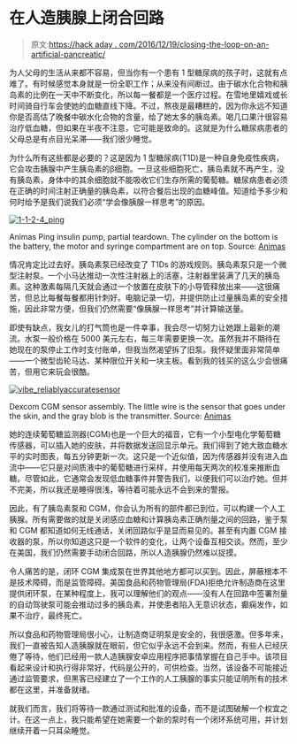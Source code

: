 # 在人造胰腺上闭合回路

> 原文:[https://hack aday . com/2016/12/19/closing-the-loop-on-an-artificial-pancreatic/](https://hackaday.com/2016/12/19/closing-the-loop-on-an-artificial-pancreas/)

为人父母的生活从来都不容易，但当你有一个患有 1 型糖尿病的孩子时，这就有点难了。有时候感觉本身就是一份全职工作；从来没有间断过。由于碳水化合物和胰岛素的比例在一天中不断变化，所以每一餐都是一个医疗过程。在雪地里嬉戏或长时间骑自行车会使她的血糖直线下降。不过，熬夜是最糟糕的，因为你永远不知道你是否高估了晚餐中碳水化合物的含量，给了她太多的胰岛素。喝几口果汁很容易治疗低血糖，但如果在半夜不注意，它可能是致命的。这就是为什么糖尿病患者的父母总是有点目光呆滞——我们很少睡觉。

为什么所有这些都是必要的？这是因为 1 型糖尿病(T1D)是一种自身免疫性疾病，它会攻击胰腺中产生胰岛素的β细胞。一旦这些细胞死亡，胰岛素就不再产生，没有胰岛素，身体中的其余细胞就不能吸收它们生存所需的葡萄糖。糖尿病患者必须在正确的时间注射正确量的胰岛素，以符合餐后出现的血糖峰值。知道给予多少和何时给予是我们说我们必须“学会像胰腺一样思考”的原因。

[![1-1-2-4_ping](../Images/81f8ce5128c517c6e7fd31dd752c25c1.png)](https://hackaday.com/wp-content/uploads/2016/12/1-1-2-4_ping.jpg)

Animas Ping insulin pump, partial teardown. The cylinder on the bottom is the battery, the motor and syringe compartment are on top. Source: [Animas](https://www.animas.com/diabetes-insulin-pump-and-bloog-glucose-meter/onetouch-ping-blood-glucose-monitor)

情况肯定比过去好。胰岛素泵已经改变了 T1Ds 的游戏规则。胰岛素泵只是一个微型注射泵。一个小马达推动一次性注射器上的活塞，注射器里装满了几天的胰岛素。这种激素每隔几天就会通过一个放置在皮肤下的小导管释放出来——这很痛苦，但总比每餐每餐都用针刺好。电脑记录一切，并提供防止过量胰岛素的安全措施，因此非常方便，但我们仍然需要“像胰腺一样思考”并计算输送量。

即使有缺点，我女儿的打气筒也是一件幸事，我会尽一切努力让她跟上最新的潮流。水泵一般价格在 5000 美元左右，每三年需要更换一次。虽然我并不期待在她现在的泵停止工作时支付账单，但我当然渴望拆了旧泵。我怀疑里面非常简单——一个微型齿轮马达、某种限位开关和一块主板。看到我的钱买的这么少会很痛苦，但用它来玩会很酷。

[![vibe_reliablyaccuratesensor](../Images/1346e62c7dc00358699ccdd0b567423f.png)](https://hackaday.com/wp-content/uploads/2016/12/vibe_reliablyaccuratesensor.jpg)

Dexcom CGM sensor assembly. The little wire is the sensor that goes under the skin, and the gray blob is the transmitter. Source: [Animas](https://www.animas.com/diabetes-insulin-pump-and-blood-glucose-meter/animas-vibe-insulin-pump)

她的连续葡萄糖监测器(CGM)也是一个巨大的福音，它有一个小型电化学葡萄糖传感器，可以插入她的皮肤，并将数据发送回显示单元。我们得到了她大致血糖水平的实时图表，每五分钟更新一次。这只是一个近似值，因为传感器并没有进入血流中——它只是对间质液中的葡萄糖进行采样，并使用每天两次的校准来推断血糖。尽管如此，它通常会发现低血糖事件并警告我们，以便我们可以治疗她。但并不完美，所以我还是睡得很浅，等待着可能永远不会到来的警报。

因此，有了胰岛素泵和 CGM，你会认为所有的部件都已到位，可以构建一个人工胰腺。所有需要做的就是关闭感应血糖和计算胰岛素正确剂量之间的回路，鉴于泵和 CGM 都知道如何无线通话，关闭回路似乎是显而易见的。甚至有内置 CGM 接收器的泵，所以你知道这只是一个软件的变化，让两个设备互相交谈。然而，至少在美国，我们仍然需要手动闭合回路，所以人造胰腺仍然难以捉摸。

令人痛苦的是，闭环 CGM 集成泵在世界其他地方都可以买到。因此，屏蔽根本不是技术障碍，而是监管障碍。美国食品和药物管理局(FDA)拒绝允许制造商在这里提供闭环泵，在某种程度上，我可以理解他们的观点——没有人在回路中签署剂量的自动驾驶泵可能会推动过多的胰岛素，并使患者陷入无意识状态，癫痫发作，如果不治疗，最终死亡。

所以食品和药物管理局很小心，让制造商证明泵是安全的，我很感激。但多年来，我们一直被告知人造胰腺就在眼前，但它似乎永远不会到来。然而，有些人已经厌倦了等待，他们已经用一款人造胰腺安卓应用程序把事情掌握在自己手中。该项目看起来设计和执行得非常好，代码是公开的，可供检查。当然，该设备不可能接近通过监管要求，但黑客已经建立了一个工作的人工胰腺的事实只能证明所有的技术都在这里，并准备就绪。

就我们而言，我们将等待一款通过测试和批准的设备，而不是试图破解一个权宜之计。在这一点上，我只能希望在她需要一个新的泵时有一个闭环系统可用，并计划继续开着一只耳朵睡觉。